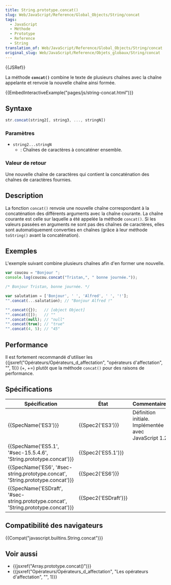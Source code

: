 ```yaml
---
title: String.prototype.concat()
slug: Web/JavaScript/Reference/Global_Objects/String/concat
tags:
  - JavaScript
  - Méthode
  - Prototype
  - Reference
  - String
translation_of: Web/JavaScript/Reference/Global_Objects/String/concat
original_slug: Web/JavaScript/Reference/Objets_globaux/String/concat
---
```

{{JSRef}}

La méthode **`concat()`** combine le texte de plusieurs chaînes avec la chaîne appelante et renvoie la nouvelle chaîne ainsi formée.

{{EmbedInteractiveExample("pages/js/string-concat.html")}}

## Syntaxe

```js
str.concat(string2[, string3, ..., stringN])
```

### Paramètres

- `string2...stringN`
  - : Chaînes de caractères à concaténer ensemble.

### Valeur de retour

Une nouvelle chaîne de caractères qui contient la concaténation des chaînes de caractères fournies.

## Description

La fonction `concat()` renvoie une nouvelle chaîne correspondant à la concaténation des différents arguments avec la chaîne courante. La chaîne courante est celle sur laquelle a été appelée la méthode `concat()`. Si les valeurs passées en arguments ne sont pas des chaînes de caractères, elles sont automatiquement converties en chaînes (grâce à leur méthode `toString()` avant la concaténation).

## Exemples

L'exemple suivant combine plusieurs chaînes afin d'en former une nouvelle.

```js
var coucou = "Bonjour ";
console.log(coucou.concat("Tristan,", " bonne journée."));

/* Bonjour Tristan, bonne journée. */

var salutation = ['Bonjour', ' ', 'Alfred', ' ', '!'];
"".concat(...salutation); // "Bonjour Alfred !"

"".concat({});   // [object Object]
"".concat([]);   // ""
"".concat(null); // "null"
"".concat(true); // "true"
"".concat(4, 5); // "45"
```

## Performance

Il est fortement recommandé d'utiliser les {{jsxref("Opérateurs/Opérateurs_d_affectation", "opérateurs d'affectation", "", 1)}} (+, +=) plutôt que la méthode `concat()` pour des raisons de performance.

## Spécifications

| Spécification                                                                                                | État                         | Commentaires                                          |
| ------------------------------------------------------------------------------------------------------------ | ---------------------------- | ----------------------------------------------------- |
| {{SpecName('ES3')}}                                                                                     | {{Spec2('ES3')}}         | Définition initiale. Implémentée avec JavaScript 1.2. |
| {{SpecName('ES5.1', '#sec-15.5.4.6', 'String.prototype.concat')}}                     | {{Spec2('ES5.1')}}     |                                                       |
| {{SpecName('ES6', '#sec-string.prototype.concat', 'String.prototype.concat')}}     | {{Spec2('ES6')}}         |                                                       |
| {{SpecName('ESDraft', '#sec-string.prototype.concat', 'String.prototype.concat')}} | {{Spec2('ESDraft')}} |                                                       |

## Compatibilité des navigateurs

{{Compat("javascript.builtins.String.concat")}}

## Voir aussi

- {{jsxref("Array.prototype.concat()")}}
- {{jsxref("Opérateurs/Opérateurs_d_affectation", "Les opérateurs d'affectation", "", 1)}}
